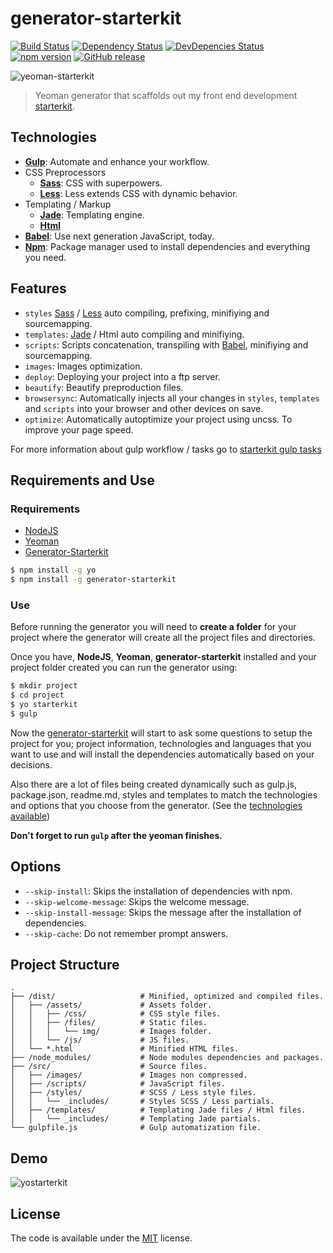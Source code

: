 # generator-starterkit 

[![Build Status](https://img.shields.io/travis/carloscuesta/generator-starterkit.svg?style=flat-square)](https://travis-ci.org/carloscuesta/generator-starterkit)
[![Dependency Status](http://img.shields.io/david/carloscuesta/generator-starterkit.svg?style=flat-square)](https://david-dm.org/carloscuesta/generator-starterkit)
[![DevDepencies Status](https://img.shields.io/david/dev/carloscuesta/generator-starterkit.svg?style=flat-square)](https://david-dm.org/carloscuesta/generator-starterkit#info=devDependencies)
[![npm version](https://img.shields.io/npm/v/generator-starterkit.svg?style=flat-square)](https://www.npmjs.com/package/generator-starterkit)
[![GitHub release](https://img.shields.io/github/release/carloscuesta/generator-starterkit.svg?style=flat-square)](https://github.com/carloscuesta/generator-starterkit/releases)

![yeoman-starterkit](https://cloud.githubusercontent.com/assets/7629661/10394651/de6932b0-6e98-11e5-845d-8402c1766332.png)

> Yeoman generator that scaffolds out my front end development [starterkit](https://github.com/carloscuesta/starterkit).

## Technologies

- [**Gulp**](http://gulpjs.com): Automate and enhance your workflow.
- CSS Preprocessors
    - [**Sass**](http://sass-lang.com): CSS with superpowers.
    - [**Less**](http://lesscss.org): Less extends CSS with dynamic behavior.
- Templating / Markup
    - [**Jade**](http://jade-lang.com): Templating engine.
    - [**Html**](https://developer.mozilla.org/es/docs/Web/HTML)
- [**Babel**](https://babeljs.io): Use next generation JavaScript, today.
- [**Npm**](https://www.npmjs.com): Package manager used to install dependencies and everything you need.

## Features

- ```styles``` [Sass](http://sass-lang.com) / [Less](http://lesscss.org) auto compiling, prefixing, minifiying and sourcemapping.
- ```templates```: [Jade](http://jade-lang.com) / Html auto compiling and minifiying.
- ```scripts```: Scripts concatenation, transpiling with [Babel](https://babeljs.io), minifiying and sourcemapping.
- ```images```: Images optimization.
- ```deploy```: Deploying your project into a ftp server.
- ```beautify```: Beautify preproduction files.
- ```browsersync```: Automatically injects all your changes in ```styles```, ```templates``` and ```scripts``` into your browser and other devices on save.
- ```optimize```: Automatically autoptimize your project using uncss. To improve your page speed.

For more information about gulp workflow / tasks go to [starterkit gulp tasks](https://github.com/carloscuesta/starterkit#tasks)

## Requirements and Use

### Requirements

- [NodeJS](https://nodejs.org/en/)
- [Yeoman](http://yeoman.io)
- [Generator-Starterkit](https://github.com/carloscuesta/generator-starterkit)

```bash
$ npm install -g yo
$ npm install -g generator-starterkit
```

### Use

Before running the generator you will need to **create a folder** for your project where the generator will create all the project files and directories.

Once you have, **NodeJS**, **Yeoman**, **generator-starterkit** installed and your project folder created you can run the generator using:

```bash
$ mkdir project
$ cd project
$ yo starterkit
$ gulp
```

Now the [generator-starterkit](https://github.com/carloscuesta/generator-starterkit) will start to ask some questions to setup the project for you; project information, technologies and languages that you want to use and will install the dependencies automatically based on your decisions.

Also there are a lot of files being created dynamically such as gulp.js, package.json, readme.md, styles and templates to match the technologies and options that you choose from the generator. (See the [technologies available](https://github.com/carloscuesta/generator-starterkit#technologies))

**Don't forget to run ```gulp``` after the yeoman finishes.**

## Options

- ```--skip-install```: Skips the installation of dependencies with npm.
- ```--skip-welcome-message```: Skips the welcome message.
- ```--skip-install-message```: Skips the message after the installation of dependencies.
- ```--skip-cache```: Do not remember prompt answers.

## Project Structure

```
.
├── /dist/                   # Minified, optimized and compiled files.
│   ├── /assets/             # Assets folder.
│   │   ├── /css/            # CSS style files.
│   │   ├── /files/          # Static files.
│   │   │   └── img/         # Images folder.
│   │   └── /js/             # JS files.
│   └── *.html               # Minified HTML files.
├── /node_modules/           # Node modules dependencies and packages.
├── /src/                    # Source files.
│   ├── /images/             # Images non compressed.
│   ├── /scripts/            # JavaScript files.
│   ├── /styles/             # SCSS / Less style files.
│   │   └── _includes/       # Styles SCSS / Less partials.
│   ├── /templates/          # Templating Jade files / Html files.
│   │   └── _includes/       # Templating Jade partials.
└── gulpfile.js              # Gulp automatization file.
```

## Demo

![yostarterkit](https://cloud.githubusercontent.com/assets/7629661/10416911/2c8d9600-702b-11e5-9724-087666e1c81b.gif)

## License

The code is available under the [MIT](https://github.com/carloscuesta/generator-starterkit/blob/master/LICENSE) license.
